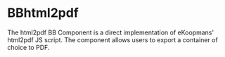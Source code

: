 # BBhtml2pdf
The html2pdf BB Component is a direct implementation of eKoopmans' html2pdf JS script. The component allows users to export a container of choice to PDF. 
